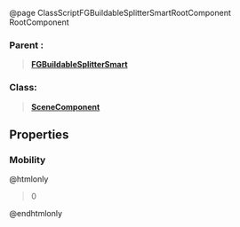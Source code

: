 @page ClassScriptFGBuildableSplitterSmartRootComponent RootComponent
### Parent :
<b><a href="_class_script_f_g_buildable_splitter_smart.html"><blockquote>FGBuildableSplitterSmart</blockquote></a></b>
### Class:
<b><a href="_class_script_scene_component.html"><blockquote>SceneComponent</blockquote></a></b>
## Properties
### Mobility
@htmlonly
<blockquote>0</blockquote>
@endhtmlonly

